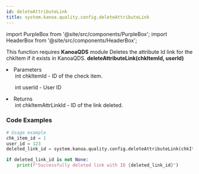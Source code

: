 ```yaml
---
id: deleteAttributeLink
title: system.kanoa.quality.config.deleteAttributeLink
---
```


import PurpleBox from '@site/src/components/PurpleBox';
import HeaderBox from '@site/src/components/HeaderBox';

<PurpleBox>This function requires <b>KanoaQDS</b> module</PurpleBox>
<HeaderBox header="Description">Deletes the attribute Id link for the chkItem if it exists in KanoaQDS.</HeaderBox>
<HeaderBox header="Syntax">
    <b>deleteAttributeLink(chkItemId, userId)</b>
    <li> Parameters <br />
        <ul>int chkItemId - ID of the check item.</ul>
        <ul>int userId - User ID</ul>
    </li>
    <li> Returns <br />
        <ul>int chkItemAttrLinkId - ID of the link deleted.</ul>
    </li>
</HeaderBox>

### Code Examples
```python
# Usage example
chk_item_id = 1
user_id = 123
deleted_link_id = system.kanoa.quality.config.deleteAttributeLink(chkItemId=chk_item_id, userId=user_id)

if deleted_link_id is not None:
    print(f"Successfully deleted link with ID {deleted_link_id}")
